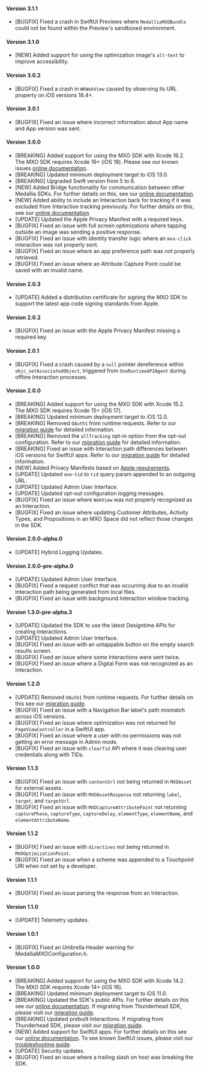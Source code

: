 #### Version 3.1.1
* [BUGFIX] Fixed a crash in SwiftUI Previews where `MedalliaMXOBundle` could not be found within the Preview's sandboxed environment.

#### Version 3.1.0
* [NEW] Added support for using the optimization image's `alt-text` to improve accessibility.

#### Version 3.0.2
* [BUGFIX] Fixed a crash in `WKWebView` caused by observing its URL property on iOS versions 18.4+.

#### Version 3.0.1
* [BUGFIX] Fixed an issue where incorrect information about App name and App version was sent.

#### Version 3.0.0
* [BREAKING] Added support for using the MXO SDK with Xcode 16.2. The MXO SDK requires Xcode 16+ (iOS 18). Please see our known issues [online documentation](https://docs.medallia.com/en/?resourceId=mxo-ios-sdk-known-issues).
* [BREAKING] Updated minimum deployment target to iOS 13.0.
* [BREAKING] Upgraded Swift version from 5 to 6.
* [NEW] Added Bridge functionality for communication between other Medallia SDKs. For further details on this, see our [online documentation](https://docs.medallia.com/en/?resourceId=mxo-ios-sdk-additional-integrations).
* [NEW] Added ability to include an Interaction back for tracking if it was excluded from Interaction tracking previously. For further details on this, see our [online documentation](https://docs.medallia.com/en/?resourceId=mxo-ios-sdk-including-interaction).
* [UPDATE] Updated the Apple Privacy Manifest with a required keys.
* [BUGFIX] Fixed an issue with full screen optimizations where tapping outside an image was sending a positive response.
* [BUGFIX] Fixed an issue with identity transfer logic where an `mxo-click` interaction was not properly sent.
* [BUGFIX] Fixed an issue where an app preference path was not properly retrieved.
* [BUGFIX] Fixed an issue where an Attribute Capture Point could be saved with an invalid name.

#### Version 2.0.3
* [UPDATE] Added a distribution certificate for signing the MXO SDK to support the latest app code signing standards from Apple.

#### Version 2.0.2
* [BUGFIX] Fixed an issue with the Apple Privacy Manifest missing a required key.

#### Version 2.0.1
* [BUGFIX] Fixed a crash caused by a `null` pointer dereference within `objc_setAssociatedObject`, triggered from `OneRuntimeAPIAgent` during offline Interaction processes.

#### Version 2.0.0
* [BREAKING] Added support for using the MXO SDK with Xcode 15.2. The MXO SDK requires Xcode 15+ (iOS 17).
* [BREAKING] Updated minimum deployment target to iOS 12.0.
* [BREAKING] Removed `OAuth1` from runtime requests. Refer to our [migration guide](https://docs.medallia.com/en/?resourceId=mxo-ios-sdk-migration-v2.0.0) for detailed information.
* [BREAKING] Removed the `allTracking` opt-in option from the opt-out configuration. Refer to our [migration guide](https://docs.medallia.com/en/?resourceId=mxo-ios-sdk-migration-v2.0.0) for detailed information.
* [BREAKING] Fixed an issue with Interaction path differences between iOS versions for SwiftUI apps. Refer to our [migration guide](https://docs.medallia.com/en/?resourceId=mxo-ios-sdk-migration-v2.0.0) for detailed information.
* [NEW] Added Privacy Manifests based on [Apple requirements](https://developer.apple.com/documentation/bundleresources/privacy_manifest_files).
* [UPDATE] Updated `one-tid` to `tid` query param appended to an outgoing URL.
* [UPDATE] Updated Admin User Interface.
* [UPDATE] Updated opt-out configuration logging messages.
* [BUGFIX] Fixed an issue where `WebView` was not properly recognized as an Interaction.
* [BUGFIX] Fixed an issue where updating Customer Attributes, Activity Types, and Propositions in an MXO Space did not reflect those changes in the SDK.

#### Version 2.0.0-alpha.0
* [UPDATE] Hybrid Logging Updates.

#### Version 2.0.0-pre-alpha.0
* [UPDATE] Updated Admin User Interface.
* [BUGFIX] Fixed a request conflict that was occurring due to an invalid Interaction path being generated from local files.
* [BUGFIX] Fixed an issue with background Interaction window tracking.

#### Version 1.3.0-pre-alpha.3
* [UPDATE] Updated the SDK to use the latest Designtime APIs for creating Interactions.
* [UPDATE] Updated Admin User Interface.
* [BUGFIX] Fixed an issue with an untappable button on the empty search results screen.
* [BUGFIX] Fixed an issue where some Interactions were sent twice.
* [BUGFIX] Fixed an issue where a Digital Form was not recognized as an Interaction.

#### Version 1.2.0
* [UPDATE] Removed `OAuth1` from runtime requests. For further details on this see our [migration guide](https://docs.medallia.com/en/?resourceId=mxo-ios-sdk-migration-v1.2.0).
* [BUGFIX] Fixed an issue with a Navigation Bar label's path mismatch across iOS versions.
* [BUGFIX] Fixed an issue where optimization was not returned for `PageViewController` in a SwiftUI app.
* [BUGFIX] Fixed an issue where a user with no permissions was not getting an error message in Admin mode.
* [BUGFIX] Fixed an issue with `clearTid` API where it was clearing user credentials along with TIDs.

#### Version 1.1.3
* [BUGFIX] Fixed an issue with `contentUrl` not being returned in `MXOAsset` for external assets.
* [BUGFIX] Fixed an issue with `MXOAssetResponse` not returning `label`, `target`, and `targetUrl`.
* [BUGFIX] Fixed an issue with `MXOCaptureAttributePoint` not returning `capturePhase`, `captureType`, `captureDelay`, `elementType`, `elementName`, and `elementAttributeName`.

#### Version 1.1.2
* [BUGFIX] Fixed an issue with `directives` not being returned in `MXOOptimizationPoint`.
* [BUGFIX] Fixed an issue when a scheme was appended to a Touchpoint URI when not set by a developer.

#### Version 1.1.1
* [BUGFIX] Fixed an issue parsing the response from an Interaction.

#### Version 1.1.0
* [UPDATE] Telemetry updates.

#### Version 1.0.1
* [BUGFIX] Fixed an Umbrella Header warning for MedalliaMXOConfiguration.h.

#### Version 1.0.0
* [BREAKING] Added support for using the MXO SDK with Xcode 14.2. The MXO SDK requires Xcode 14+ (iOS 16).
* [BREAKING] Updated minimum deployment target to iOS 11.0.
* [BREAKING] Updated the SDK's public APIs. For further details on this see our [online documentation](https://docs.medallia.com/en/?resourceId=mxo-ios-sdk-features). If migrating from Thunderhead SDK, please visit our [migration guide](https://docs.medallia.com/en/?resourceId=mxo-ios-sdk-migration-api).
* [BREAKING] Updated prebuilt Interactions. If migrating from Thunderhead SDK, please visit our [migration guide](https://docs.medallia.com/en/?resourceId=mxo-ios-sdk-migration-prebuilt).
* [NEW] Added support for SwiftUI apps. For further details on this see our [online documentation](https://docs.medallia.com/en/medallia-experience-orchestration/orchestration-for-ios/configure-the-mxo-sdk-for-ios#task-6504--en__SwiftUI_Initialization). To see known SwiftUI issues, please visit our [troubleshooting guide](https://docs.medallia.com/en/?resourceId=mxo-ios-sdk-troubleshooting-swiftui).
* [UPDATE] Security updates.
* [BUGFIX] Fixed an issue where a trailing slash on host was breaking the SDK.


